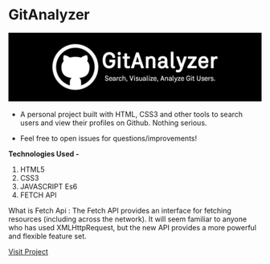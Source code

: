 # GitAnalyzer

![Logo](./Logo/GitAnalyzer.png)

- A personal project built with HTML, CSS3 and other tools to search users and view their profiles on Github. Nothing serious.

- Feel free to open issues for questions/improvements!

**Technologies Used -**
1. HTML5
2. CSS3
3. JAVASCRIPT Es6
4. FETCH API

What is Fetch Api
: The Fetch API provides an interface for fetching resources (including across the network). It will seem familiar to anyone who has used XMLHttpRequest, but the new API provides a more powerful and flexible feature set.

[Visit Project](https://www.harshlohana.tech/projects/GitAnalyzer)
